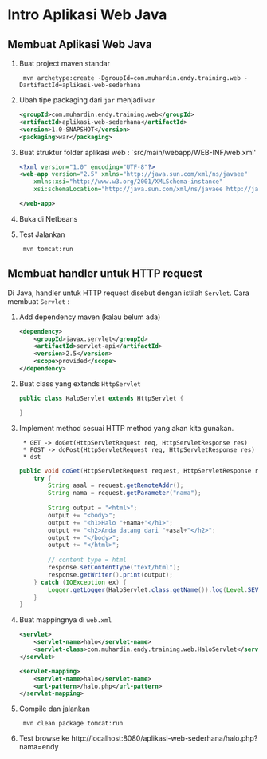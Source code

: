 # Intro Aplikasi Web Java #

## Membuat Aplikasi Web Java ##

1. Buat project maven standar

        mvn archetype:create -DgroupId=com.muhardin.endy.training.web -DartifactId=aplikasi-web-sederhana

2. Ubah tipe packaging dari `jar` menjadi `war`

    ```xml
    <groupId>com.muhardin.endy.training.web</groupId>
    <artifactId>aplikasi-web-sederhana</artifactId>
    <version>1.0-SNAPSHOT</version>
    <packaging>war</packaging>
    ```

3. Buat struktur folder aplikasi web : `src/main/webapp/WEB-INF/web.xml'

    ```xml
    <?xml version="1.0" encoding="UTF-8"?>
    <web-app version="2.5" xmlns="http://java.sun.com/xml/ns/javaee"
        xmlns:xsi="http://www.w3.org/2001/XMLSchema-instance"
        xsi:schemaLocation="http://java.sun.com/xml/ns/javaee http://java.sun.com/xml/ns/javaee/web-app_2_5.xsd">

    </web-app>
    ```

4. Buka di Netbeans

5. Test Jalankan

        mvn tomcat:run

## Membuat handler untuk HTTP request ##

Di Java, handler untuk HTTP request disebut dengan istilah `Servlet`. 
Cara membuat `Servlet` :

1. Add dependency maven (kalau belum ada)

    ```xml
    <dependency>
        <groupId>javax.servlet</groupId>
        <artifactId>servlet-api</artifactId>
        <version>2.5</version>
        <scope>provided</scope>
    </dependency>
    ```

2. Buat class yang extends `HttpServlet`

    ```java
    public class HaloServlet extends HttpServlet {
    
    }
    ```

3. Implement method sesuai HTTP method yang akan kita gunakan. 

        * GET -> doGet(HttpServletRequest req, HttpServletResponse res)
        * POST -> doPost(HttpServletRequest req, HttpServletResponse res)
        * dst

    ```java
    public void doGet(HttpServletRequest request, HttpServletResponse response) {
        try {
            String asal = request.getRemoteAddr();
            String nama = request.getParameter("nama");
                    
            String output = "<html>";
            output += "<body>";
            output += "<h1>Halo "+nama+"</h1>";
            output += "<h2>Anda datang dari "+asal+"</h2>";
            output += "</body>";
            output += "</html>";
            
            // content type = html
            response.setContentType("text/html");
            response.getWriter().print(output);
        } catch (IOException ex) {
            Logger.getLogger(HaloServlet.class.getName()).log(Level.SEVERE, null, ex);
        }
    }
    ```

4. Buat mappingnya di `web.xml`

    ```xml
    <servlet>
        <servlet-name>halo</servlet-name>
        <servlet-class>com.muhardin.endy.training.web.HaloServlet</servlet-class>
    </servlet>
    
    <servlet-mapping>
        <servlet-name>halo</servlet-name>
        <url-pattern>/halo.php</url-pattern>
    </servlet-mapping>
    ```

5. Compile dan jalankan

        mvn clean package tomcat:run

6. Test browse ke http://localhost:8080/aplikasi-web-sederhana/halo.php?nama=endy








        
